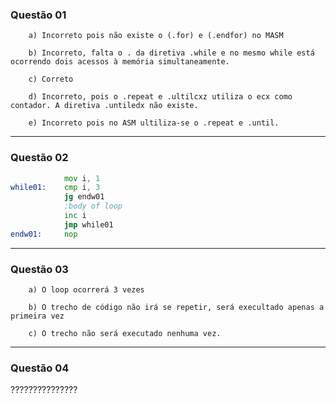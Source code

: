 ### Questão 01

        a) Incorreto pois não existe o (.for) e (.endfor) no MASM

        b) Incorreto, falta o . da diretiva .while e no mesmo while está ocorrendo dois acessos à memória simultaneamente.

        c) Correto

        d) Incorreto, pois o .repeat e .ultilcxz utiliza o ecx como contador. A diretiva .untiledx não existe.

        e) Incorreto pois no ASM ultiliza-se o .repeat e .until.

------
### Questão 02
```asm
            mov i, 1
while01:    cmp i, 3
            jg endw01
            ;body of loop
            inc i 
            jmp while01
endw01:     nop
```
------
### Questão 03

        a) O loop ocorrerá 3 vezes

        b) O trecho de código não irá se repetir, será execultado apenas a primeira vez

        c) O trecho não será executado nenhuma vez.

-----
### Questão 04
???????????????
